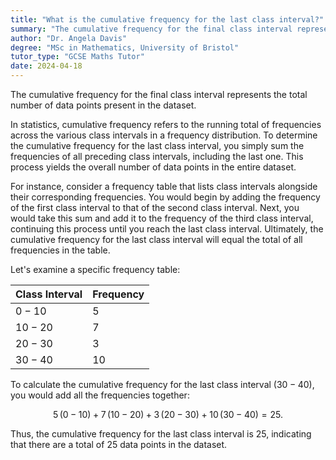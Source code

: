 ```yaml
---
title: "What is the cumulative frequency for the last class interval?"
summary: "The cumulative frequency for the final class interval represents the total count of data points within the entire dataset."
author: "Dr. Angela Davis"
degree: "MSc in Mathematics, University of Bristol"
tutor_type: "GCSE Maths Tutor"
date: 2024-04-18
---
```


The cumulative frequency for the final class interval represents the total number of data points present in the dataset.

In statistics, cumulative frequency refers to the running total of frequencies across the various class intervals in a frequency distribution. To determine the cumulative frequency for the last class interval, you simply sum the frequencies of all preceding class intervals, including the last one. This process yields the overall number of data points in the entire dataset.

For instance, consider a frequency table that lists class intervals alongside their corresponding frequencies. You would begin by adding the frequency of the first class interval to that of the second class interval. Next, you would take this sum and add it to the frequency of the third class interval, continuing this process until you reach the last class interval. Ultimately, the cumulative frequency for the last class interval will equal the total of all frequencies in the table.

Let's examine a specific frequency table:

| Class Interval | Frequency |
|----------------|-----------|
| $0-10$         | $5$      |
| $10-20$       | $7$      |
| $20-30$       | $3$      |
| $30-40$       | $10$     |

To calculate the cumulative frequency for the last class interval ($30-40$), you would add all the frequencies together: 

$$
5 \, (0-10) + 7 \, (10-20) + 3 \, (20-30) + 10 \, (30-40) = 25.
$$

Thus, the cumulative frequency for the last class interval is $25$, indicating that there are a total of $25$ data points in the dataset.
    